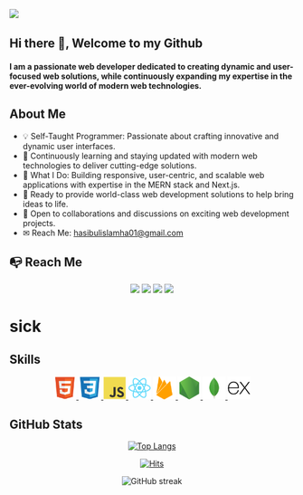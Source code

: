 

![](https://i.ibb.co.com/TMpSXF0/Your-paragraph-text-1.png)
## Hi there 👋, Welcome to my Github




#### I am a passionate web developer dedicated to creating dynamic and user-focused web solutions, while continuously expanding my expertise in the ever-evolving world of modern web technologies.

## About Me
- 💡 Self-Taught Programmer: Passionate about crafting innovative and dynamic user interfaces.
- 🌱 Continuously learning and staying updated with modern web technologies to deliver cutting-edge solutions.
- 🔭 What I Do: Building responsive, user-centric, and scalable web applications with expertise in the MERN stack and Next.js.
- 🚀 Ready to provide world-class web development solutions to help bring ideas to life.
- 💬 Open to collaborations and discussions on exciting web development projects.
- ✉ Reach Me: hasibulislamha01@gmail.com


## 📭 Reach Me
<p align="center">
  <a href="https://www.linkedin.com/in/hasibul-islam35/"><img src="https://img.icons8.com/fluency/48/000000/linkedin.png"/></a>
  <a href="mailto:hasibul.dev100@gmail.com"><img src="https://img.icons8.com/fluency/48/000000/gmail.png"/></a>
  <a href="https://hasibul-portfolio-dac39.web.app/"><img src="https://img.icons8.com/fluency/48/000000/domain.png"/></a>
  <a href="https://www.facebook.com/profile.php?id=100024664308783"><img src="https://img.icons8.com/fluency/48/000000/facebook.png"/></a>
</p>

# sick

 ## Skills

<p align="center">
  <a href="https://developer.mozilla.org/en-US/docs/Web/HTML" target="_blank" rel="noreferrer">
    <img src="https://raw.githubusercontent.com/devicons/devicon/master/icons/html5/html5-original.svg" alt="HTML5" width="40" height="40"/>
  </a>
  <a href="https://developer.mozilla.org/en-US/docs/Web/CSS" target="_blank" rel="noreferrer">
    <img src="https://raw.githubusercontent.com/devicons/devicon/master/icons/css3/css3-original.svg" alt="CSS3" width="40" height="40"/>
  </a>
  <a href="https://developer.mozilla.org/en-US/docs/Web/JavaScript" target="_blank" rel="noreferrer">
    <img src="https://raw.githubusercontent.com/devicons/devicon/master/icons/javascript/javascript-original.svg" alt="JavaScript" width="40" height="40"/>
  </a>
  <a href="https://reactjs.org/" target="_blank" rel="noreferrer">
    <img src="https://raw.githubusercontent.com/devicons/devicon/master/icons/react/react-original.svg" alt="React" width="40" height="40"/>
  </a>
  <a href="https://firebase.google.com/" target="_blank" rel="noreferrer">
    <img src="https://raw.githubusercontent.com/devicons/devicon/master/icons/firebase/firebase-plain.svg" alt="Firebase" width="40" height="40"/>
  </a>
  <a href="https://nodejs.org" target="_blank" rel="noreferrer">
    <img src="https://raw.githubusercontent.com/devicons/devicon/master/icons/nodejs/nodejs-original.svg" alt="Node.js" width="40" height="40"/>
  </a>
  <a href="https://www.mongodb.com/" target="_blank" rel="noreferrer">
    <img src="https://raw.githubusercontent.com/devicons/devicon/master/icons/mongodb/mongodb-original.svg" alt="MongoDB" width="40" height="40"/>
  </a>
  <a href="https://expressjs.com/" target="_blank" rel="noreferrer">
    <img src="https://raw.githubusercontent.com/devicons/devicon/master/icons/express/express-original.svg" alt="Express.js" width="40" height="40"/>
  </a>
</p>


## GitHub Stats

<p align="center">
  <a href="https://github.com/anuraghazra/github-readme-stats">
    <img src="https://github-readme-stats.vercel.app/api/top-langs/?username=hasibulislamha01" alt="Top Langs">
  </a>
</p>

<p align="center">
  <a href="https://hits.sh/github.com/hasibulislamha01/"><img alt="Hits" src="https://hits.sh/github.com/hasibulislamha01.svg?style=for-the-badge&label=visitors&color=61DBFB&labelColor=0f172a"/></a>  
  </a>
</p>


<p align="center">
<!--   <img src="https://github-readme-stats.vercel.app/api?username=hasibulislamha01&show_icons=true&count_private=true" alt="GitHub stats"> -->
</p>

<p align="center">
  <img src="https://streak-stats.demolab.com/?user=hasibulislamha01" alt="GitHub streak">
</p>

